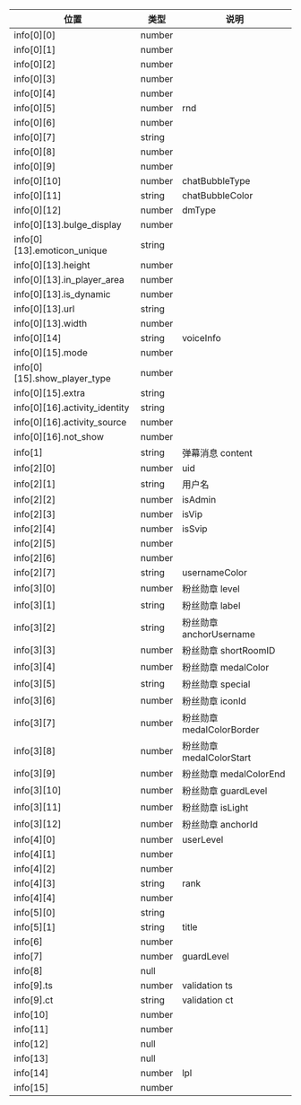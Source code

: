 


| 位置 | 类型 | 说明 |
|-------------------------------|--------|--------------------------------------|
| info[0][0]                    | number |                                      |
| info[0][1]                    | number |                                      |
| info[0][2]                    | number |                                      |
| info[0][3]                    | number |                                      |
| info[0][4]                    | number |                                      |
| info[0][5]                    | number | rnd                                  |
| info[0][6]                    | number |                                      |
| info[0][7]                    | string |                                      |
| info[0][8]                    | number |                                      |
| info[0][9]                    | number |                                      |
| info[0][10]                   | number | chatBubbleType                       |
| info[0][11]                   | string | chatBubbleColor                      |
| info[0][12]                   | number | dmType                               |
| info[0][13].bulge_display     | number |                                      |
| info[0][13].emoticon_unique   | string |                                      |
| info[0][13].height            | number |                                      |
| info[0][13].in_player_area    | number |                                      |
| info[0][13].is_dynamic        | number |                                      |
| info[0][13].url               | string |                                      |
| info[0][13].width             | number |                                      |
| info[0][14]                   | string | voiceInfo                            |
| info[0][15].mode              | number |                                      |
| info[0][15].show_player_type  | number |                                      |
| info[0][15].extra             | string |                                      |
| info[0][16].activity_identity | string |                                      |
| info[0][16].activity_source   | number |                                      |
| info[0][16].not_show          | number |                                      |
| info[1]                       | string | 弹幕消息 content                      |
| info[2][0]                    | number | uid                                  |
| info[2][1]                    | string | 用户名                                |
| info[2][2]                    | number | isAdmin                              |
| info[2][3]                    | number | isVip                                |
| info[2][4]                    | number | isSvip                               |
| info[2][5]                    | number |                                      |
| info[2][6]                    | number |                                      |
| info[2][7]                    | string | usernameColor                        |
| info[3][0]                    | number | 粉丝勋章 level                        |
| info[3][1]                    | string | 粉丝勋章 label                        |
| info[3][2]                    | string | 粉丝勋章 anchorUsername               |
| info[3][3]                    | number | 粉丝勋章 shortRoomID                  |
| info[3][4]                    | number | 粉丝勋章 medalColor                   |
| info[3][5]                    | string | 粉丝勋章 special                      |
| info[3][6]                    | number | 粉丝勋章 iconId                       |
| info[3][7]                    | number | 粉丝勋章 medalColorBorder             |
| info[3][8]                    | number | 粉丝勋章 medalColorStart              |
| info[3][9]                    | number | 粉丝勋章 medalColorEnd                |
| info[3][10]                   | number | 粉丝勋章 guardLevel                   |
| info[3][11]                   | number | 粉丝勋章 isLight                      |
| info[3][12]                   | number | 粉丝勋章 anchorId                     |
| info[4][0]                    | number | userLevel                            |
| info[4][1]                    | number |                                      |
| info[4][2]                    | number |                                      |
| info[4][3]                    | string | rank                                 |
| info[4][4]                    | number |                                      |
| info[5][0]                    | string |                                      |
| info[5][1]                    | string | title                                |
| info[6]                       | number |                                      |
| info[7]                       | number | guardLevel                           |
| info[8]                       | null   |                                      |
| info[9].ts                    | number | validation ts                        |
| info[9].ct                    | string | validation ct                        |
| info[10]                      | number |                                      |
| info[11]                      | number |                                      |
| info[12]                      | null   |                                      |
| info[13]                      | null   |                                      |
| info[14]                      | number | lpl                                  |
| info[15]                      | number |                                      |
